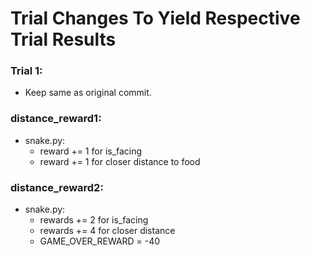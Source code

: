 # Trial Changes To Yield Respective Trial Results

### Trial 1:
- Keep same as original commit.

### distance_reward1:
- snake.py:
    - reward += 1 for is_facing
    - reward += 1 for closer distance to food

### distance_reward2:
- snake.py:
    - rewards += 2 for is_facing
    - rewards += 4 for closer distance
    - GAME_OVER_REWARD = -40

###
